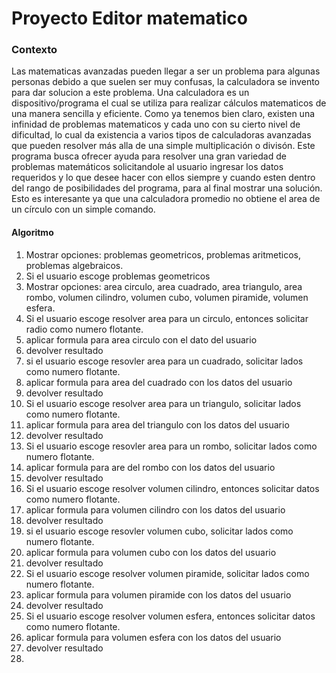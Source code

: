 # Proyecto Editor matematico
### Contexto
Las matematicas avanzadas pueden llegar a ser un problema para algunas personas debido a que suelen ser muy confusas, la calculadora se invento para dar solucion a este problema. Una calculadora es un dispositivo/programa el cual se utiliza para realizar cálculos matematicos de una manera sencilla y eficiente. Como ya tenemos bien claro, existen una infinidad de problemas matematicos y cada uno con su cierto nivel de dificultad, lo cual da existencia a varios tipos de calculadoras avanzadas que pueden resolver más alla de una simple multiplicación o divisón.
Este programa busca ofrecer ayuda para resolver una gran variedad de problemas matemáticos solicitandole al usuario ingresar los datos requeridos y lo que desee hacer con ellos siempre y cuando esten dentro del rango de posibilidades del programa, para al final mostrar una solución. Esto es interesante ya que una calculadora promedio no obtiene el area de un círculo con un simple comando.

#### Algoritmo
1. Mostrar opciones: problemas geometricos, problemas aritmeticos, problemas algebraicos.
2. Si el usuario escoge problemas geometricos
3.    Mostrar opciones: area circulo, area cuadrado, area triangulo, area rombo, volumen cilindro, volumen cubo, volumen piramide, volumen esfera.
4.    Si el usuario escoge resolver area para un circulo, entonces solicitar radio como numero flotante.
5.    aplicar formula para area circulo con el dato del usuario
6.    devolver resultado
7.    si el usuario escoge resovler area para un cuadrado, solicitar lados como numero flotante.
8.    aplicar formula para area del cuadrado con los datos del usuario
9.    devolver resultado
10.   Si el usuario escoge resolver area para un triangulo, solicitar lados como numero flotante.
11.   aplicar formula para area del triangulo con los datos del usuario
12.   devolver resultado
13.   Si el usuario escoge resovler area para un rombo, solicitar lados como numero flotante.
14.   aplicar formula para are del rombo con los datos del usuario
15.   devolver resultado
16.   Si el usuario escoge resolver volumen cilindro, entonces solicitar datos como numero flotante.
17.   aplicar formula para volumen cilindro con los datos del usuario
18.   devolver resultado
19.   si el usuario escoge resovler volumen cubo, solicitar lados como numero flotante.
20.   aplicar formula para volumen cubo con los datos del usuario
21.   devolver resultado
22.   Si el usuario escoge resolver volumen piramide, solicitar lados como numero flotante.
23.   aplicar formula para volumen piramide con los datos del usuario
24.   devolver resultado
25.   Si el usuario escoge resolver volumen esfera, entonces solicitar datos como numero flotante.
26.   aplicar formula para volumen esfera con los datos del usuario
27.   devolver resultado 
28.   

